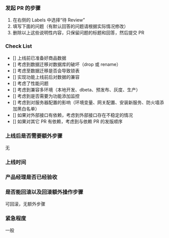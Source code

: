 ### 发起 PR 的步骤

1. 在右侧的 Labels 中选择“待 Review”
2. 填写下面的问题（有默认回答的问题请根据实际情况修改）
3. 删除以上这些说明性内容，只保留问题的标题和回答，然后提交 PR

### Check List

- [] 上线前已准备好商品数据
- [] 考虑到数据迁移对数据库的破坏（drop 或 rename）
- [] 考虑至数据迁移是否会导致锁表
- [] 实现功能上线前后对数据的兼容
- [] 考虑了性能问题
- [] 考虑到兼容多环境（本地开发、dbeta、预发布、灰度、生产）
- [] 考虑到是否需要为功能添加监控
- [] 考虑到对服务器配置的影响（环境变量、网关配置、安装新服务、防火墙添加黑白名单）
- [] 如果对外部接口有依赖，考虑到外部接口存在不稳定的情况
- [] 如果对其它 PR 有依赖，考虑到与依赖 PR 的发版顺序

### 上线后是否需要额外步骤
无

### 上线时间


### 产品经理是否已经验收


### 是否能回滚以及回滚额外操作步骤
可回滚，无额外步骤

### 紧急程度
一般
